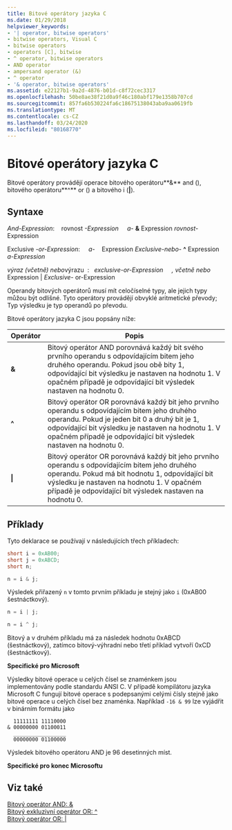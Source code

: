 ```yaml
---
title: Bitové operátory jazyka C
ms.date: 01/29/2018
helpviewer_keywords:
- '| operator, bitwise operators'
- bitwise operators, Visual C
- bitwise operators
- operators [C], bitwise
- ^ operator, bitwise operators
- AND operator
- ampersand operator (&)
- ^ operator
- '& operator, bitwise operators'
ms.assetid: e22127b1-9a2d-4876-b01d-c8f72cec3317
ms.openlocfilehash: 50be8ae38f21d0a9f46c180abf179e1358b707cd
ms.sourcegitcommit: 857fa6b530224fa6c18675138043aba9aa0619fb
ms.translationtype: MT
ms.contentlocale: cs-CZ
ms.lasthandoff: 03/24/2020
ms.locfileid: "80168770"
---
```

# <a name="c-bitwise-operators"></a>Bitové operátory jazyka C

Bitové operátory provádějí operace bitového operátoru**&** and (), bitového operátoru**^** or () a bitového i (**&#124;**).

## <a name="syntax"></a>Syntaxe

*And-Expression*: &nbsp; &nbsp;rovnost *-Expression* &nbsp; &nbsp; *a-* **&** Expression *rovnost-* Expression

Exclusive *-or-Expression*: &nbsp; &nbsp; *a-* &nbsp; &nbsp;Expression *Exclusive-nebo-* **^** Expression *a-Expression*

*výraz (včetně) nebo*výrazu &nbsp;: &nbsp; *exclusive-or-Expression* &nbsp; &nbsp; *, včetně nebo* Expression &#124; *Exclusive-* or-Expression

Operandy bitových operátorů musí mít celočíselné typy, ale jejich typy můžou být odlišné. Tyto operátory provádějí obvyklé aritmetické převody; Typ výsledku je typ operandů po převodu.

Bitové operátory jazyka C jsou popsány níže:

|Operátor|Popis|
|--------------|-----------------|
|**&**|Bitový operátor AND porovnává každý bit svého prvního operandu s odpovídajícím bitem jeho druhého operandu. Pokud jsou obě bity 1, odpovídající bit výsledku je nastaven na hodnotu 1. V opačném případě je odpovídající bit výsledek nastaven na hodnotu 0.|
|**^**|Bitový operátor OR porovnává každý bit jeho prvního operandu s odpovídajícím bitem jeho druhého operandu. Pokud je jeden bit 0 a druhý bit je 1, odpovídající bit výsledku je nastaven na hodnotu 1. V opačném případě je odpovídající bit výsledek nastaven na hodnotu 0.|
|**&#124;**|Bitový operátor OR porovnává každý bit jeho prvního operandu s odpovídajícím bitem jeho druhého operandu. Pokud má bit hodnotu 1, odpovídající bit výsledku je nastaven na hodnotu 1. V opačném případě je odpovídající bit výsledek nastaven na hodnotu 0.|

## <a name="examples"></a>Příklady

Tyto deklarace se používají v následujících třech příkladech:

```C
short i = 0xAB00;
short j = 0xABCD;
short n;

n = i & j;
```

Výsledek přiřazený `n` v tomto prvním příkladu je stejný jako `i` (0xAB00 šestnáctkový).

```C
n = i | j;

n = i ^ j;
```

Bitový a v druhém příkladu má za následek hodnotu 0xABCD (šestnáctkový), zatímco bitový-výhradní nebo třetí příklad vytvoří 0xCD (šestnáctkový).

**Specifické pro Microsoft**

Výsledky bitové operace u celých čísel se znaménkem jsou implementovány podle standardu ANSI C. V případě kompilátoru jazyka Microsoft C fungují bitové operace s podepsanými celými čísly stejně jako bitové operace u celých čísel bez znaménka. Například `-16 & 99` lze vyjádřit v binárním formátu jako

```Expression
  11111111 11110000
& 00000000 01100011
  _________________
  00000000 01100000
```

Výsledek bitového operátoru AND je 96 desetinných míst.

**Specifické pro konec Microsoftu**

## <a name="see-also"></a>Viz také

[Bitový operátor AND: &](../cpp/bitwise-and-operator-amp.md)<br/>
[Bitový exkluzivní operátor OR: ^](../cpp/bitwise-exclusive-or-operator-hat.md)<br/>
[Bitový operátor OR: &#124;](../cpp/bitwise-inclusive-or-operator-pipe.md)
